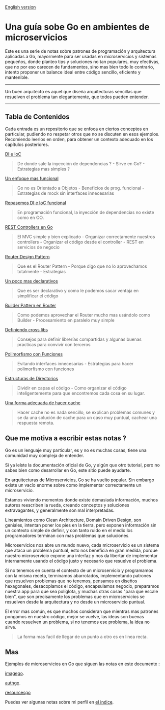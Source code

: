 [English version](README_en.md)

# Una guía sobe Go en ambientes de microservicios

Este es una serie de notas sobre patrones de programación y arquitectura aplicadas a Go, mayormente para ser usadas en microservicios y sistemas pequeños, donde planteo tips y soluciones no tan populares, muy efectivas, que no por eso carecen de fundamentos, sino mas bien todo lo contrario, intento proponer un balance ideal entre código sencillo, eficiente y mantenible.

---

Un buen arquitecto es aquel que diseña arquitecturas sencillas que resuelven el problema tan elegantemente, que todos pueden entender.

---

## Tabla de Contenidos

Cada entrada es un repositorio que se enfoca en ciertos conceptos en particular, pudiendo no respetar otros que no se discuten en esos ejemplos. Recomiendo leerlos en orden, para obtener un contexto adecuado en los capítulos posteriores.

[DI e IoC](go_di_ioc/README.md)

> De donde sale la inyección de dependencias ? - Sirve en Go? - Estrategias mas simples ?

[Un enfoque mas funcional](go_functional/README.md)

> Go no es Orientado a Objetos - Beneficios de prog. funcional - Estrategias de mock sin interfaces innecesarias

[Repasemos DI e IoC funcional](go_di_ioc2/README.md)

> En programación funcional, la inyección de dependencias no existe como en OO.

[REST Controllers en Go](go_rest_controller/README.md)

> El MVC simple y bien explicado - Organizar correctamente nuestros controllers - Organizar el código desde el controller - REST en servicios de negocio

[Router Design Pattern](go_router_design/README.md)

> Que es el Router Pattern - Porque digo que no lo aprovechamos totalmente - Estrategias

[Un poco mas declarativos](go_declarative/README.md)

> Que es ser declarativo y como le podemos sacar ventaja en simplificar el código

[Builder Pattern en Router](go_router_builder/README.md)

> Como podemos aprovechar el Router mucho mas usándolo como Builder - Procesamiento en paralelo muy simple

[Definiendo cross libs](go_libs/README.md)

> Consejos para definir librerías compartidas y algunas buenas practicas para convivir con terceros

[Polimorfismo con Funciones](go_functional_polimorfism/README.md)

> Evitando interfaces innecesarias - Estrategias para hacer polimorfismo con funciones

[Estructuras de Directorios](go_directories/README.md)

> Dividir en capas el código - Como organizar el código inteligentemente para que encontremos cada cosa en su lugar.

[Una forma adecuada de hacer cache](go_cache/README.md)

> Hacer cache no es nada sencillo, se explican problemas comunes y se da una solución de cache para un caso muy puntual, cachear una respuesta remota.

## Que me motiva a escribir estas notas ?

Go es un lenguaje muy particular, es y no es muchas cosas, tiene una comunidad muy compleja de entender.

Si ya leíste la documentación oficial de Go, y algún que otro tutorial, pero no sabes bien como desarrollar en Go, este sitio puede ayudarte.

En arquitecturas de Microservicios, Go se ha vuelto popular. Sin embargo existe un vacío enorme sobre como implementar correctamente un microservicio.

Estamos viviendo momentos donde existe demasiada información, muchos autores reescriben la rueda, creando conceptos y soluciones extravagantes, y generalmente son mal interpretadas.

Lineamientos como Clean Architecture, Domain Driven Design, son geniales, intentan poner los pies en la tierra, pero exponen información sin un contexto simple de definir, y con tanto ruido en el medio los programadores terminan con mas problemas que soluciones.

Microservicios nos abre un mundo nuevo, cada microservicio es un sistema que ataca un problema puntual, esto nos beneficia en gran medida, porque nuestro microservicio expone una interfaz y nos da libertar de implementar internamente usando el código justo y necesario que resuelve el problema.

Si no tenemos en cuenta el contexto de un microservicio y programamos con la misma receta, terminamos abarrotados, implementando patrones que resuelven problemas que no tenemos, pensamos en diseños hexagonales, desacoplamos el código, encapsulamos negocio, preparamos nuestra app para que sea políglota, y muchas otras cosas "para que escale bien", que son precisamente los problemas que en microservicios se resuelven desde la arquitectura y no desde un microservicio puntual.

El error mas común, es que muchos consideran que mientras mas patrones pongamos en nuestro código, mejor se vuelve, las ideas son buenas cuando resuelven un problema, si no tenemos ese problema, la idea no sirve.

> La forma mas facil de llegar de un punto a otro es en linea recta.

## Mas

Ejemplos de microservicios en Go que siguen las notas en este documento :

[imagego](https://github.com/nmarsollier/imagego).

[authgo](https://github.com/nmarsollier/authgo).

[resourcesgo](https://github.com/nmarsollier/resourcesgo)

Puedes ver algunas notas sobre mi perfil en [el indice](https://github.com/nmarsollier/index).

```

```
